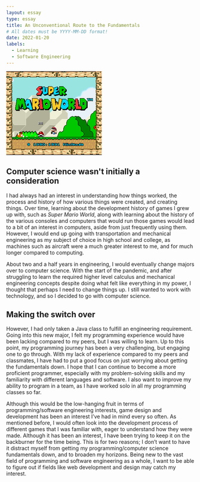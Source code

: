 ```yaml
---
layout: essay
type: essay
title: An Unconventional Route to the Fundamentals
# All dates must be YYYY-MM-DD format!
date: 2022-01-20
labels:
  - Learning
  - Software Engineering
---
```


<img class="ui medium left floated image" src="../img/218703-super-mario-world-snes-screenshot-title-screen.png">

## Computer science wasn't initially a consideration

I had always had an interest in understanding how things worked, the process and history of how various things were created, and creating things. Over time, learning about the development history of games I grew up with, such as *Super Mario World*, along with learning about the history of the various consoles and computers that would run those games would lead to a bit of an interest in computers, aside from just frequently using them. However, I would end up going with transportation and mechanical engineering as my subject of choice in high school and college, as machines such as aircraft were a much greater interest to me, and for much longer compared to computing. 

About two and a half years in engineering, I would eventually change majors over to computer science. With the start of the pandemic, and after struggling to learn the required higher level calculus and mechanical engineering concepts despite doing what felt like everything in my power, I thought that perhaps I need to change things up. I still wanted to work with technology, and so I decided to go with computer science.

## Making the switch over

However, I had only taken a Java class to fulfill an engineering requirement. Going into this new major, I felt my programming experience would have been lacking compared to my peers, but I was willing to learn. Up to this point, my programming journey has been a very challenging, but engaging one to go through. With my lack of experience compared to my peers and classmates, I have had to put a good focus on just worrying about getting the fundamentals down. I hope that I can continue to become a more proficient programmer, especially with my problem-solving skills and my familiarity with different languages and software. I also want to improve my ability to program in a team, as I have worked solo in all my programming classes so far.

Although this would be the low-hanging fruit in terms of programming/software engineering interests, game design and development has been an interest I’ve had in mind every so often. As mentioned before, I would often look into the development process of different games that I was familiar with, eager to understand how they were made. Although it has been an interest, I have been trying to keep it on the backburner for the time being. This is for two reasons; I don’t want to have it distract myself from getting my programming/computer science fundamentals down, and to broaden my horizons. Being new to the vast field of programming and software engineering as a whole, I want to be able to figure out if fields like web development and design may catch my interest.

